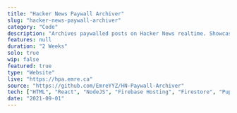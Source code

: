 ```yaml
---
title: "Hacker News Paywall Archiver"
slug: "hacker-news-paywall-archiver"
category: "Code"
description: "Archives paywalled posts on Hacker News realtime. Showcases relevant stats and info."
features: null
duration: "2 Weeks"
solo: true
wip: false
featured: true
type: "Website"
live: "https://hpa.emre.ca"
source: "https://github.com/EmreYYZ/HN-Paywall-Archiver"
tech: ["HTML", "React", "NodeJS", "Firebase Hosting", "Firestore", "Puppeteer", "TypeScript", "Tailwind CSS"]
date: "2021-09-01"
---
```

